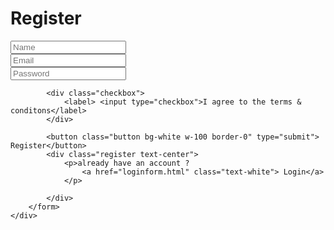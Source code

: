 <!DOCTYPE html>
<html lang="en">

<head>
    <meta charset="UTF-8">
    <meta name="viewport" content="width=device-width, initial-scale=1.0">
    <title>Login |Lucky</title>
    <link rel="stylesheet" href="bootstrap.css">
    <link rel="stylesheet" href="bootstrap-icons.css">
    <link href='https://unpkg.com/boxicons@2.1.4/css/boxicons.min.css' rel='stylesheet'>
    <link rel="stylesheet" href="form.css">
</head>

<body class="d-flex justify-content-center align-items-center">
    <div class="main">
        <form action="">
            <h1 class="text-center">Register</h1>
            <div class="usertext">
                <input type="text" placeholder="Name" required>
                <i class='bx bx-user' ></i>
            </div>
            <div class="usertext">
                <input type="text" placeholder="Email" required>
                <i class='bx bxs-envelope'></i>
            </div>
            <div class="usertext">
                <input type="password" placeholder="Password" required>
                <i class='bx bx-lock-alt' ></i>
            </div>

            <div class="checkbox">
                <label> <input type="checkbox">I agree to the terms & conditons</label>
            </div>

            <button class="button bg-white w-100 border-0" type="submit"> Register</button>
            <div class="register text-center">
                <p>already have an account ?
                    <a href="loginform.html" class="text-white"> Login</a>
                </p>

            </div>
        </form>
    </div>

</body>

</html>
